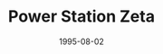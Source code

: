 ---
mission_id: powersta
slug: "power-station-zeta"
editorsChoice:
title: "Power Station Zeta"
authors: 
    - "Rick Schmidt"
date: 1995-08-02
filename: "powersta.zip"
description: "The Rebel High Command has learned that the Dark Troopers are powered by a small yet powerful energy chip.  This chip is manufactured at an unknown location.  However, the chips are energized at a secret facility, code named Power Station Zeta. The destruction of this facility seems to be the only way to slow down the destruction and terror that these new weapons of the Empire are causing."
cover: 
levelReplaced:	IMPCITY
difficulty: yes
bm:	no
fme: no
wax: no
three_do: yes
voc: yes
gmd: no
vue: yes
lfd: no
base: "New level from scratch" 
editors: "DFUSE 1.00"

---